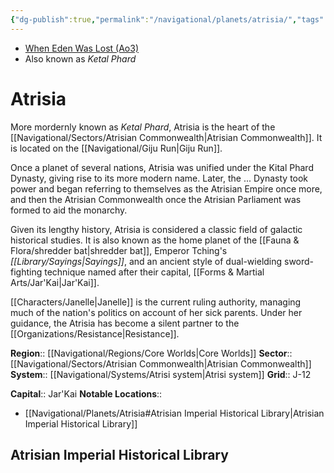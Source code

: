 ```yaml
---
{"dg-publish":true,"permalink":"/navigational/planets/atrisia/","tags":["planet","map","gijurun","core","commonwealth","atrisi"]}
---
```


- [When Eden Was Lost (Ao3)](https://archiveofourown.org/works/19334440/chapters/45992584)
- Also known as *Ketal Phard*
# Atrisia

More mordernly known as *Ketal Phard*, Atrisia is the heart of the [[Navigational/Sectors/Atrisian Commonwealth\|Atrisian Commonwealth]]. It is located on the [[Navigational/Giju Run\|Giju Run]]. 

Once a planet of several nations, Atrisia was unified under the Kital Phard Dynasty, giving rise to its more modern name. Later, the ... Dynasty took power and began referring to themselves as the Atrisian Empire once more, and then the Atrisian Commonwealth once the Atrisian Parliament was formed to aid the monarchy. 

Given its lengthy history, Atrisia is considered a classic field of galactic historical studies. It is also known as the home planet of the [[Fauna & Flora/shredder bat\|shredder bat]], Emperor Tching's *[[Library/Sayings\|Sayings]]*, and an ancient style of dual-wielding sword-fighting technique named after their capital, [[Forms & Martial Arts/Jar'Kai\|Jar'Kai]].  

[[Characters/Janelle\|Janelle]] is the current ruling authority, managing much of the nation's politics on account of her sick parents. Under her guidance, the Atrisia has become a silent partner to the [[Organizations/Resistance\|Resistance]].

**Region**::  [[Navigational/Regions/Core Worlds\|Core Worlds]]
**Sector**::  [[Navigational/Sectors/Atrisian Commonwealth\|Atrisian Commonwealth]]
**System**::  [[Navigational/Systems/Atrisi system\|Atrisi system]]
**Grid**::  J-12

**Capital**:: Jar'Kai
**Notable Locations**::
- [[Navigational/Planets/Atrisia#Atrisian Imperial Historical Library\|Atrisian Imperial Historical Library]]

## Atrisian Imperial Historical Library


